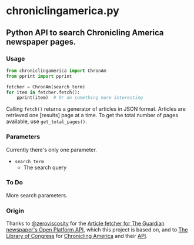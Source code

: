 chroniclingamerica.py
=====================

## Python API to search Chronicling America newspaper pages.

### Usage

```python
from chroniclingamerica import ChronAm
from pprint import pprint

fetcher = ChronAm(search_term)
for item in fetcher.fetch():
    pprint(item)  # Or do something more interesting
```

Calling `fetch()` returns a generator of articles in JSON format. Articles are retrieved one [results] page at a time. 
To get the total number of pages available, use `get_total_pages()`.

### Parameters

Currently there's only one parameter.

* `search_term`
  * The search query

### To Do

More search parameters.

### Origin

Thanks to [@zeroviscosity](https://github.com/zeroviscosity/) for the
[Article fetcher for The Guardian newspaper's Open Platform API](https://github.com/zeroviscosity/guardian-article-fetcher),
which this project is based on, and to 
[The Library of Congress](http://www.loc.gov/) for [Chronicling America](http://chroniclingamerica.loc.gov/) and their 
[API](http://chroniclingamerica.loc.gov/about/api/).
